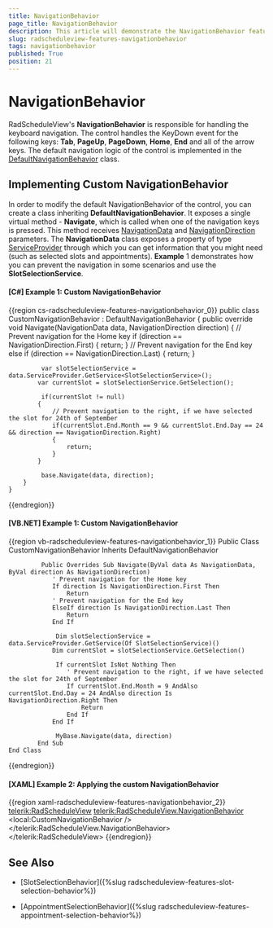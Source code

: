 ```yaml
---
title: NavigationBehavior
page_title: NavigationBehavior
description: This article will demonstrate the NavigationBehavior feature of RadScheduleView.
slug: radscheduleview-features-navigationbehavior
tags: navigationbehavior
published: True
position: 21
---
```


# NavigationBehavior

 RadScheduleView's **NavigationBehavior** is responsible for handling the keyboard navigation. The control handles the KeyDown event for the following keys: __Tab__, __PageUp__, __PageDown__, __Home__, __End__ and all of the arrow keys. The default navigation logic of the control is implemented in the [DefaultNavigationBehavior](https://docs.telerik.com/devtools/wpf/api/telerik.windows.controls.scheduleview.defaultnavigationbehavior) class. 

## Implementing Custom NavigationBehavior

 In order to modify the default NavigationBehavior of the control, you can create a class inheriting __DefaultNavigationBehavior__. It exposes a single virtual method - __Navigate__, which is called when one of the navigation keys is pressed. This method receives [NavigationData](https://docs.telerik.com/devtools/wpf/api/telerik.windows.controls.scheduleview.navigationdata) and [NavigationDirection](https://docs.telerik.com/devtools/wpf/api/telerik.windows.controls.scheduleview.navigationdirection) parameters. The __NavigationData__ class exposes a property of type [ServiceProvider](https://docs.telerik.com/devtools/wpf/api/telerik.windows.controls.iserviceprovider) through which you can get information that you might need (such as selected slots and appointments). __Example__ 1 demonstrates how you can prevent the navigation in some scenarios and use the **SlotSelectionService**.

#### __[C#] Example 1: Custom NavigationBehavior__
{{region cs-radscheduleview-features-navigationbehavior_0}}
    public class CustomNavigationBehavior : DefaultNavigationBehavior
    {
        public override void Navigate(NavigationData data, NavigationDirection direction)
        {
            // Prevent navigation for the Home key
            if (direction == NavigationDirection.First)
            {
                return;
            }
            // Prevent navigation for the End key
            else if (direction == NavigationDirection.Last)
            {
                return;
            }

             var slotSelectionService = data.ServiceProvider.GetService<SlotSelectionService>();
            var currentSlot = slotSelectionService.GetSelection();

             if(currentSlot != null)
            {
                // Prevent navigation to the right, if we have selected the slot for 24th of September
                if(currentSlot.End.Month == 9 && currentSlot.End.Day == 24 && direction == NavigationDirection.Right)
                {
                    return;
                }
            }

             base.Navigate(data, direction);
        }
    }
{{endregion}}

#### __[VB.NET] Example 1: Custom NavigationBehavior__
{{region vb-radscheduleview-features-navigationbehavior_1}}
    Public Class CustomNavigationBehavior
        Inherits DefaultNavigationBehavior

             Public Overrides Sub Navigate(ByVal data As NavigationData, ByVal direction As NavigationDirection)
                ' Prevent navigation for the Home key
                If direction Is NavigationDirection.First Then
                    Return
                ' Prevent navigation for the End key
                ElseIf direction Is NavigationDirection.Last Then
                    Return
                End If

                 Dim slotSelectionService = data.ServiceProvider.GetService(Of SlotSelectionService)()
                Dim currentSlot = slotSelectionService.GetSelection()

                 If currentSlot IsNot Nothing Then
                    ' Prevent navigation to the right, if we have selected the slot for 24th of September
                    If currentSlot.End.Month = 9 AndAlso currentSlot.End.Day = 24 AndAlso direction Is NavigationDirection.Right Then
                        Return
                    End If
                End If

                 MyBase.Navigate(data, direction)
            End Sub
    End Class
{{endregion}}

#### __[XAML] Example 2: Applying the custom NavigationBehavior__

 {{region xaml-radscheduleview-features-navigationbehavior_2}}
    <telerik:RadScheduleView>
        <telerik:RadScheduleView.NavigationBehavior>
            <!-- The namespace "local" refers to the namespace where the CustomNavigationBehavior is defined -->
            <local:CustomNavigationBehavior />
        </telerik:RadScheduleView.NavigationBehavior>
    </telerik:RadScheduleView>
{{endregion}}

## See Also

 * [SlotSelectionBehavior]({%slug radscheduleview-features-slot-selection-behavior%})

 * [AppointmentSelectionBehavior]({%slug radscheduleview-features-appointment-selection-behavior%})
